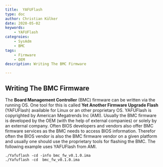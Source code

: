 ```yaml
---
title:  YAFUFlash
type: doc
author: Christian Külker
date: 2020-05-02
keywords:
    - YAFUFlash
categroies:
    - SysAdm
    - BMC
tags:
    - Firmware
    - OEM
description: Writing The BMC Firmware

---
```


## Writing The BMC Firmware

The **Board Management Controller** (BMC) firmware can be written via the
running OS. One tool for this is called **Yet Another Firmware Upgrade Flash**
(YAFUFlash) available for Linux or an other proprietary OS. YAFUFlash is
copyrighted by American Megatrends Inc (AMI). Usually the BMC firmware is
developed by the OEM (with the help of external companies) or solely by an
external company. Often BIOS developers and vendors also offer BMC firmware
services as the BMC needs to access BIOS information. Therefor often the BIOS
vendor is also the BMC firmware vendor on a given platform and usually one
should use the proprietary tools for flashing the BMC. The following example
uses YAFUFlash from AMI.

```shell
./Yafuflash -cd -info bmc_fw_v0.1.0.ima
./Yafuflash -cd  bmc_fw_v0.1.0.ima

